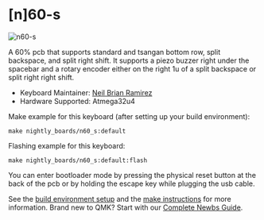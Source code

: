 # [n]60-s

![n60-s]([img]https://i.imgur.com/QN74bdJl.png[/img])

A 60% pcb that supports standard and tsangan bottom row, split backspace, and split right shift. It supports a piezo buzzer right under the spacebar and a rotary encoder either on the right 1u of a split backspace or split right right shift.

* Keyboard Maintainer: [Neil Brian Ramirez](https://github.com/NightlyBoards)
* Hardware Supported: Atmega32u4

Make example for this keyboard (after setting up your build environment):

    make nightly_boards/n60_s:default
	
Flashing example for this keyboard:

    make nightly_boards/n60_s:default:flash

You can enter bootloader mode by pressing the physical reset button at the back of the pcb or by holding the escape key while plugging the usb cable.

See the [build environment setup](https://docs.qmk.fm/#/getting_started_build_tools) and the [make instructions](https://docs.qmk.fm/#/getting_started_make_guide) for more information. Brand new to QMK? Start with our [Complete Newbs Guide](https://docs.qmk.fm/#/newbs).
